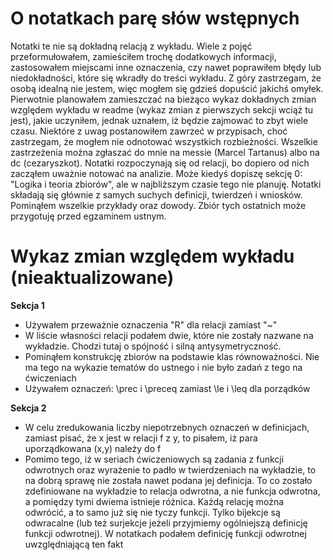 # O notatkach parę słów wstępnych
Notatki te nie są dokładną relacją z wykładu. Wiele z pojęć przeformułowałem, zamieściłem trochę dodatkowych informacji, zastosowałem miejscami inne oznaczenia, czy nawet poprawiłem błędy lub niedokładności, które się wkradły do treści wykładu. Z góry zastrzegam, że osobą idealną nie jestem, więc mogłem się gdzieś dopuścić jakichś omyłek. Pierwotnie planowałem zamieszczać na bieżąco wykaz dokładnych zmian względem wykładu w readme (wykaz zmian z pierwszych sekcji wciąż tu jest), jakie uczyniłem, jednak uznałem, iż będzie zajmować to zbyt wiele czasu. Niektóre z uwag postanowiłem zawrzeć w przypisach, choć zastrzegam, że mogłem nie odnotować wszystkich rozbieżności. Wszelkie zastrzeżenia można zgłaszać do mnie na messie (Marcel Tartanus) albo na dc (cezaryszkot). 
Notatki rozpoczynają się od relacji, bo dopiero od nich zacząłem uważnie notować na analizie. Może kiedyś dopiszę sekcję 0: "Logika i teoria zbiorów", ale w najbliższym czasie tego nie planuję. Notatki składają się głównie z samych suchych definicji, twierdzeń i wniosków. Pominąłem wszelkie przykłady oraz dowody. Zbiór tych ostatnich może przygotuję przed egzaminem ustnym.

# Wykaz zmian względem wykładu (nieaktualizowane)
**Sekcja 1**
 - Używałem przeważnie oznaczenia "R" dla relacji zamiast "~"
 - W liście własności relacji podałem dwie, które nie zostały nazwane na wykładzie. Chodzi tutaj o spójność i silną antysymetryczność.
 - Pominąłem konstrukcję zbiorów na podstawie klas równoważności. Nie ma tego na wykazie tematów do ustnego i nie było zadań z tego na ćwiczeniach
 - Używałem oznaczeń: \prec i \preceq zamiast \le i \leq dla porządków

**Sekcja 2**
- W celu zredukowania liczby niepotrzebnych oznaczeń w definicjach, zamiast pisać, że x jest w relacji f z y, to pisałem, iż para uporządkowana (x,y) należy do f
- Pomimo tego, iż w seriach ćwiczeniowych są zadania z funkcji odwrotnych oraz wyrażenie to padło w twierdzeniach na wykładzie, to na dobrą sprawę nie została nawet podana jej definicja. To co zostało zdefiniowane na wykładzie to relacja odwrotna, a nie funkcja odwrotna, a pomiędzy tymi dwiema istnieje różnica. Każdą relację można odwrócić, a to samo już się nie tyczy funkcji. Tylko bijekcje są odwracalne (lub też surjekcje jeżeli przyjmiemy ogólniejszą definicję funkcji odwrotnej). W notatkach podałem definicję funkcji odwrotnej uwzględniającą ten fakt



